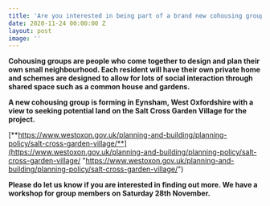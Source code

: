 ```yaml
---
title: 'Are you interested in being part of a brand new cohousing group '
date: 2020-11-24 00:00:00 Z
layout: post
image: ''
---
```


**Cohousing groups are people who come together to design and plan their own small neighbourhood. Each resident will have their own private home and schemes are designed to allow for lots of social interaction through shared space such as a common house and gardens.**

**A new cohousing group is forming in Eynsham, West Oxfordshire with a view to seeking potential land on the Salt Cross Garden Village for the project.**

[**https://www.westoxon.gov.uk/planning-and-building/planning-policy/salt-cross-garden-village/**](https://www.westoxon.gov.uk/planning-and-building/planning-policy/salt-cross-garden-village/ "https://www.westoxon.gov.uk/planning-and-building/planning-policy/salt-cross-garden-village/")

**Please do let us know if you are interested in finding out more. We have a workshop for group members on Saturday 28th November.**